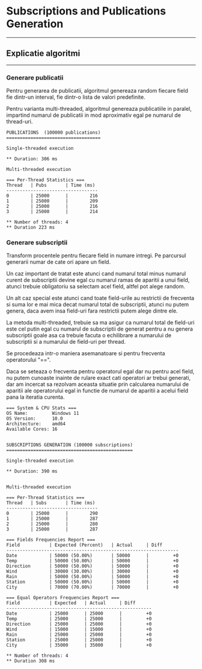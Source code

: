 # Subscriptions and Publications Generation

---

## Explicatie algoritmi

---

### Generare publicatii

Pentru generarea de publicatii, algoritmul genereaza random fiecare field 
fie dintr-un interval, fie dintr-o lista de valori predefinite.

Pentru varianta multi-threaded, algoritmul genereaza publicatiile in paralel, impartind 
numarul de publicatii in mod aproximativ egal pe numarul de thread-uri.

```
PUBLICATIONS  (100000 publications)
===================================

Single-threaded execution

** Duration: 306 ms

Multi-threaded execution

=== Per-Thread Statistics ===
Thread   | Pubs       | Time (ms) 
----------------------------------
0        | 25000      |        216
1        | 25000      |        209
2        | 25000      |        216
3        | 25000      |        214

** Number of threads: 4
** Duration 223 ms
```

### Generare subscriptii

Transform procentele pentru fiecare field in numare intregi. 
Pe parcursul generarii numar de cate ori apare un field.

Un caz important de tratat este atunci cand numarul total minus numarul curent de subscriptii devine 
egal cu numarul ramas de aparitii a unui field, atunci trebuie obligatoriu sa selectam acel field, 
altfel pot alege random.

Un alt caz special este atunci cand toate field-urile au restrictii de frecventa si 
suma lor e mai mica decat numarul total de subscriptii, atunci nu putem genera, daca avem insa field-uri fara restrictii 
putem alege dintre ele.

La metoda multi-threaded, trebuie sa ma asigur ca numarul total de field-uri este cel putin egal cu numarul 
de subscriptii de generat pentru a nu genera subscriptii goale asa ca trebuie facuta o echilibrare a numarului de subscriptii
si a numarului de field-uri per thread. 

Se procedeaza intr-o maniera asemanatoare si pentru frecventa operatorului "==".

Daca se seteaza o frecventa pentru operatorul egal dar nu pentru acel field, 
nu putem cunoaste inainte de rulare exact cati operatori ar trebui generati, dar am incercat sa rezolvam aceasta situatie 
prin calcularea numarului de aparitii ale operatorului egal in functie de numarul de aparitii a acelui field pana la
iteratia curenta.

```
=== System & CPU Stats ===
OS Name:         Windows 11
OS Version:      10.0
Architecture:    amd64
Available Cores: 16


SUBSCRIPTIONS GENERATION (100000 subscriptions)
===============================================

Single-threaded execution

** Duration: 390 ms


Multi-threaded execution

=== Per-Thread Statistics ===
Thread   | Subs       | Time (ms)
----------------------------------
0        | 25000      |        290
1        | 25000      |        287
2        | 25000      |        280
3        | 25000      |        287

=== Fields Frequencies Report ===
Field           | Expected (Percent)   | Actual     | Diff
----------------------------------------------------------------
Date            | 50000 (50.00%)       | 50000      |         +0
Temp            | 50000 (50.00%)       | 50000      |         +0
Direction       | 50000 (50.00%)       | 50000      |         +0
Wind            | 30000 (30.00%)       | 30000      |         +0
Rain            | 50000 (50.00%)       | 50000      |         +0
Station         | 50000 (50.00%)       | 50000      |         +0
City            | 70000 (70.00%)       | 70000      |         +0

=== Equal Operators Frequencies Report ===
Field           | Expected   | Actual     | Diff
------------------------------------------------------
Date            | 25000      | 25000      |         +0
Temp            | 25000      | 25000      |         +0
Direction       | 25000      | 25000      |         +0
Wind            | 15000      | 15000      |         +0
Rain            | 25000      | 25000      |         +0
Station         | 25000      | 25000      |         +0
City            | 35000      | 35000      |         +0

** Number of threads: 4
** Duration 308 ms
```